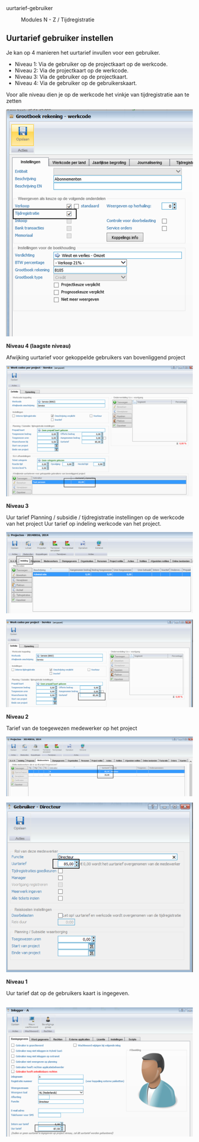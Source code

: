<properties>
	<page>
		<title>uurtarief-gebruiker</title>
		<description>uurtarief-gebruiker</description>
	</page>
	<menu>
		<position>Modules N - Z / Tijdregistratie</position>
		<title>Uurtarief gebruiker</title>
	</menu>
</properties>

## Uurtarief gebruiker instellen ##

Je kan op 4 manieren het uurtarief invullen voor een gebruiker.

* Niveau 1: Via de gebruiker op de projectkaart op de werkcode.
* Niveau 2: Via de projectkaart op de werkcode.
* Niveau 3: Via de gebruiker op de projectkaart.
* Niveau 4: Via de gebruiker op de gebruikerskaart.

Voor alle niveau dien je op de werkcode het vinkje van tijdregistratie aan te zetten

![](images/1.png)

**Niveau 4 (laagste niveau)**

Afwijking uurtarief voor gekoppelde gebruikers van bovenliggend project

![](images/2.png)

**Niveau 3**

Uur tarief Planning / subsidie / tijdregistratie instellingen op de werkcode van het project
Uur tarief op indeling werkcode van het project.

![](images/3.png)

![](images/4.png)

**Niveau 2**

Tarief van de toegewezen medewerker op het project

![](images/5.png)

![](images/6.png)

**Niveau 1** 

Uur tarief dat op de gebruikers kaart is ingegeven.
 
![](images/7.png)
--------------






